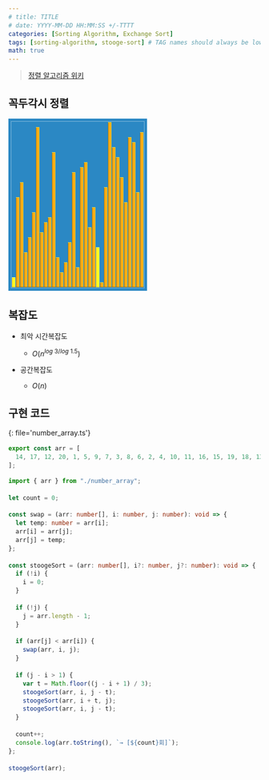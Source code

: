 ```yaml
---
# title: TITLE
# date: YYYY-MM-DD HH:MM:SS +/-TTTT
categories: [Sorting Algorithm, Exchange Sort]
tags: [sorting-algorithm, stooge-sort] # TAG names should always be lowercase
math: true
---
```


> [정렬 알고리즘 위키](https://ko.wikipedia.org/wiki/%EC%A0%95%EB%A0%AC_%EC%95%8C%EA%B3%A0%EB%A6%AC%EC%A6%98)

## 꼭두각시 정렬

![stooge_sort](/assets/img/sort/gif/stooge_sort.gif)

## 복잡도

- 최악 시간복잡도

  - $O(n$<sup>$log \ 3 / log \ 1.5$</sup>$)$

- 공간복잡도

  - $O(n)$

## 구현 코드

{: file='number_array.ts'}

```ts
export const arr = [
  14, 17, 12, 20, 1, 5, 9, 7, 3, 8, 6, 2, 4, 10, 11, 16, 15, 19, 18, 13,
];
```

```ts
import { arr } from "./number_array";

let count = 0;

const swap = (arr: number[], i: number, j: number): void => {
  let temp: number = arr[i];
  arr[i] = arr[j];
  arr[j] = temp;
};

const stoogeSort = (arr: number[], i?: number, j?: number): void => {
  if (!i) {
    i = 0;
  }

  if (!j) {
    j = arr.length - 1;
  }

  if (arr[j] < arr[i]) {
    swap(arr, i, j);
  }

  if (j - i > 1) {
    var t = Math.floor((j - i + 1) / 3);
    stoogeSort(arr, i, j - t);
    stoogeSort(arr, i + t, j);
    stoogeSort(arr, i, j - t);
  }

  count++;
  console.log(arr.toString(), `→ [${count}회]`);
};

stoogeSort(arr);
```
